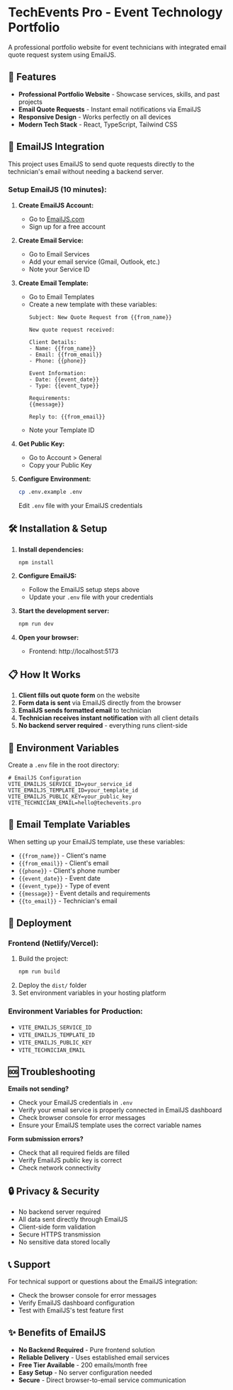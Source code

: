 # TechEvents Pro - Event Technology Portfolio

A professional portfolio website for event technicians with integrated email quote request system using EmailJS.

## 🚀 Features

- **Professional Portfolio Website** - Showcase services, skills, and past projects
- **Email Quote Requests** - Instant email notifications via EmailJS
- **Responsive Design** - Works perfectly on all devices
- **Modern Tech Stack** - React, TypeScript, Tailwind CSS

## 📧 EmailJS Integration

This project uses EmailJS to send quote requests directly to the technician's email without needing a backend server.

### Setup EmailJS (10 minutes):

1. **Create EmailJS Account:**
   - Go to [EmailJS.com](https://www.emailjs.com/)
   - Sign up for a free account

2. **Create Email Service:**
   - Go to Email Services
   - Add your email service (Gmail, Outlook, etc.)
   - Note your Service ID

3. **Create Email Template:**
   - Go to Email Templates
   - Create a new template with these variables:
     ```
     Subject: New Quote Request from {{from_name}}
     
     New quote request received:
     
     Client Details:
     - Name: {{from_name}}
     - Email: {{from_email}}
     - Phone: {{phone}}
     
     Event Information:
     - Date: {{event_date}}
     - Type: {{event_type}}
     
     Requirements:
     {{message}}
     
     Reply to: {{from_email}}
     ```
   - Note your Template ID

4. **Get Public Key:**
   - Go to Account > General
   - Copy your Public Key

5. **Configure Environment:**
   ```bash
   cp .env.example .env
   ```
   Edit `.env` file with your EmailJS credentials

## 🛠️ Installation & Setup

1. **Install dependencies:**
   ```bash
   npm install
   ```

2. **Configure EmailJS:**
   - Follow the EmailJS setup steps above
   - Update your `.env` file with your credentials

3. **Start the development server:**
   ```bash
   npm run dev
   ```

4. **Open your browser:**
   - Frontend: http://localhost:5173

## 📋 How It Works

1. **Client fills out quote form** on the website
2. **Form data is sent** via EmailJS directly from the browser
3. **EmailJS sends formatted email** to technician
4. **Technician receives instant notification** with all client details
5. **No backend server required** - everything runs client-side

## 🔧 Environment Variables

Create a `.env` file in the root directory:

```env
# EmailJS Configuration
VITE_EMAILJS_SERVICE_ID=your_service_id
VITE_EMAILJS_TEMPLATE_ID=your_template_id
VITE_EMAILJS_PUBLIC_KEY=your_public_key
VITE_TECHNICIAN_EMAIL=hello@techevents.pro
```

## 📧 Email Template Variables

When setting up your EmailJS template, use these variables:

- `{{from_name}}` - Client's name
- `{{from_email}}` - Client's email
- `{{phone}}` - Client's phone number
- `{{event_date}}` - Event date
- `{{event_type}}` - Type of event
- `{{message}}` - Event details and requirements
- `{{to_email}}` - Technician's email

## 🚀 Deployment

### Frontend (Netlify/Vercel):
1. Build the project:
   ```bash
   npm run build
   ```
2. Deploy the `dist/` folder
3. Set environment variables in your hosting platform

### Environment Variables for Production:
- `VITE_EMAILJS_SERVICE_ID`
- `VITE_EMAILJS_TEMPLATE_ID`
- `VITE_EMAILJS_PUBLIC_KEY`
- `VITE_TECHNICIAN_EMAIL`

## 🆘 Troubleshooting

**Emails not sending?**
- Check your EmailJS credentials in `.env`
- Verify your email service is properly connected in EmailJS dashboard
- Check browser console for error messages
- Ensure your EmailJS template uses the correct variable names

**Form submission errors?**
- Check that all required fields are filled
- Verify EmailJS public key is correct
- Check network connectivity

## 🔒 Privacy & Security

- No backend server required
- All data sent directly through EmailJS
- Client-side form validation
- Secure HTTPS transmission
- No sensitive data stored locally

## 📞 Support

For technical support or questions about the EmailJS integration:
- Check the browser console for error messages
- Verify EmailJS dashboard configuration
- Test with EmailJS's test feature first

## ✨ Benefits of EmailJS

- **No Backend Required** - Pure frontend solution
- **Reliable Delivery** - Uses established email services
- **Free Tier Available** - 200 emails/month free
- **Easy Setup** - No server configuration needed
- **Secure** - Direct browser-to-email service communication